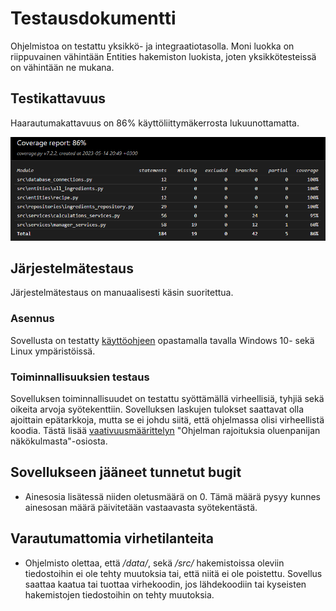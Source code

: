 # Testausdokumentti

Ohjelmistoa on testattu yksikkö- ja integraatiotasolla. Moni luokka on riippuvainen vähintään Entities hakemiston luokista, joten yksikkötesteissä on vähintään ne mukana.


## Testikattavuus

Haarautumakattavuus on 86% käyttöliittymäkerrosta lukuunottamatta.

![testikattavuus](./images/coverage_report.png)

## Järjestelmätestaus

Järjestelmätestaus on manuaalisesti käsin suoritettua.

### Asennus

Sovellusta on testatty [käyttöohjeen](./kayttoohje.md) opastamalla tavalla Windows 10- sekä Linux ympäristöissä.

### Toiminnallisuuksien testaus

Sovelluksen toiminnallisuudet on testattu syöttämällä virheellisiä, tyhjiä sekä oikeita arvoja syötekenttiin. Sovelluksen laskujen tulokset saattavat olla ajoittain epätarkkoja, mutta se ei johdu siitä, että ohjelmassa olisi virheellistä koodia. Tästä lisää [vaativuusmäärittelyn](./vaativuusmaarittely.md) "Ohjelman rajoituksia oluenpanijan näkökulmasta"-osiosta.

## Sovellukseen jääneet tunnetut bugit

- Ainesosia lisätessä niiden oletusmäärä on 0. Tämä määrä pysyy kunnes ainesosan määrä päivitetään vastaavasta syötekentästä.

## Varautumattomia virhetilanteita

- Ohjelmisto olettaa, että */data/*, sekä */src/* hakemistoissa oleviin tiedostoihin ei ole tehty muutoksia tai, että niitä ei ole poistettu. Sovellus saattaa kaatua tai tuottaa virhekoodin, jos lähdekoodiin tai kyseisten hakemistojen tiedostoihin on tehty muutoksia.

